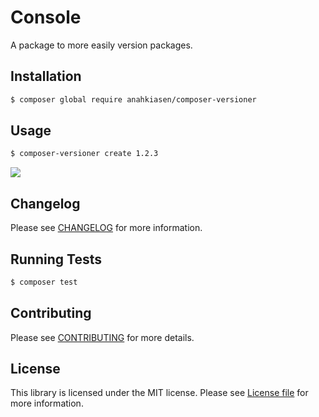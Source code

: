 # Console

A package to more easily version packages.

## Installation

``` bash
$ composer global require anahkiasen/composer-versioner
```

## Usage

```bash
$ composer-versioner create 1.2.3
```

![](http://i.imgur.com/uOLWRUG.gif)

## Changelog

Please see [CHANGELOG](CHANGELOG.md) for more information.

## Running Tests

```bash
$ composer test
```

## Contributing

Please see [CONTRIBUTING](CONTRIBUTING.md) for more details.

## License

This library is licensed under the MIT license. Please see [License file](LICENSE.md) for more information.
